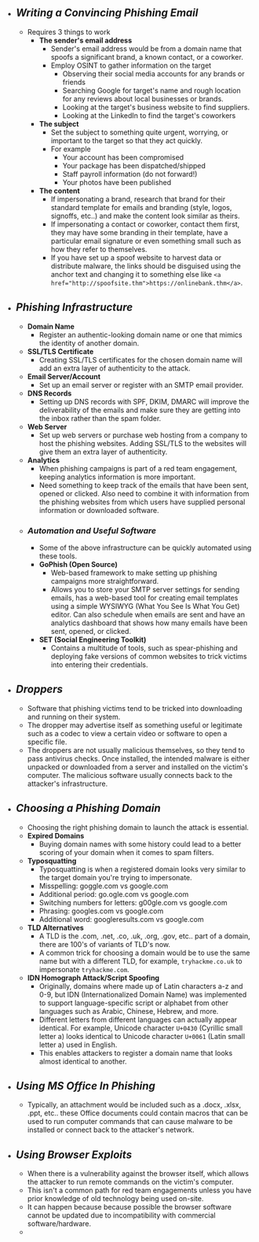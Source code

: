 - ## *Writing a Convincing Phishing Email*
	- Requires 3 things to work
		- **The sender's email address**
			- Sender's email address would be from a domain name that spoofs a significant brand, a known contact, or a coworker.
			- Employ OSINT to gather information on the target
				- Observing their social media accounts for any brands or friends
				- Searching Google for target's name and rough location for any reviews about local businesses or brands.
				- Looking at the target's business website to find suppliers.
				- Looking at the LinkedIn to find the target's coworkers
		- **The subject**
			- Set the subject to something quite urgent, worrying, or important to the target so that they act quickly.
			- For example
				- Your account has been compromised
				- Your package has been dispatched/shipped
				- Staff payroll information (do not forward!)
				- Your photos have been published
		- **The content**
			- If impersonating a brand, research that brand for their standard template for emails and branding (style, logos, signoffs, etc..) and make the content look similar as theirs.
			- If impersonating a contact or coworker, contact them first, they may have some branding in their template, have a particular email signature or even something small such as how they refer to themselves.
			- If you have set up a spoof website to harvest data or distribute malware, the links should be disguised using the anchor text and changing it to something else like `<a href="http://spoofsite.thm">https://onlinebank.thm</a>`.
- ## *Phishing Infrastructure*
	- **Domain Name**
		- Register an authentic-looking domain name or one that mimics the identity of another domain.
	- **SSL/TLS Certificate**
		- Creating SSL/TLS certificates for the chosen domain name will add an extra layer of authenticity to the attack.
	- **Email Server/Account**
		- Set up an email server or register with an SMTP email provider.
	- **DNS Records**
		- Setting up DNS records with SPF, DKIM, DMARC will improve the deliverability of the emails and make sure they are getting into the inbox rather than the spam folder.
	- **Web Server**
		- Set up web servers or purchase web hosting from a company to host the phishing websites. Adding SSL/TLS to the websites will give them an extra layer of authenticity.
	- **Analytics**
		- When phishing campaigns is part of a red team engagement, keeping analytics information is more important.
		- Need something to keep track of the emails that have been sent, opened or clicked. Also need to combine it with information from the phishing websites from which users have supplied personal information or downloaded software.
	- ### *Automation and Useful Software*
		- Some of the above infrastructure can be quickly automated using these tools.
		- **GoPhish (Open Source)**
			- Web-based framework to make setting up phishing campaigns more straightforward.
			- Allows you to store your SMTP server settings for sending emails, has a web-based tool for creating email templates using a simple WYSIWYG (What You See Is What You Get) editor. Can also schedule when emails are sent and have an analytics dashboard that shows how many emails have been sent, opened, or clicked.
		- **SET (Social Engineering Toolkit)**
			- Contains a multitude of tools, such as spear-phishing and deploying fake versions of common websites to trick victims into entering their credentials.
- ## *Droppers*
	- Software that phishing victims tend to be tricked into downloading and running on their system.
	- The dropper may advertise itself as something useful or legitimate such as a codec to view a certain video or software to open a specific file.
	- The droppers are not usually malicious themselves, so they tend to pass antivirus checks. Once installed, the intended malware is either unpacked or downloaded from a server and installed on the victim's computer. The malicious software usually connects back to the attacker's infrastructure. 
- ## *Choosing a Phishing Domain*
	- Choosing the right phishing domain to launch the attack is essential.
	- **Expired Domains**
		- Buying domain names with some history could lead to a better scoring of your domain when it comes to spam filters.
	- **Typosquatting**
		- Typosquatting is when a registered domain looks very similar to the target domain you're trying to impersonate.
		- Misspelling: goggle.com vs google.com
		- Additional period: go.ogle.com vs google.com
		- Switching numbers for letters: g00gle.com vs google.com
		- Phrasing: googles.com vs google.com
		- Additional word: googleresults.com vs google.com
	- **TLD Alternatives**
		- A TLD is the .com, .net, .co, .uk, .org, .gov, etc.. part of a domain, there are 100's of variants of TLD's now.
		- A common trick for choosing a domain would be to use the same name but with a different TLD, for example, `tryhackme.co.uk` to impersonate `tryhackme.com`.
	- **IDN Homograph Attack/Script Spoofing**
		- Originally, domains where made up of Latin characters a-z and 0-9, but IDN (Internationalized Domain Name) was implemented to support language-specific script or alphabet from other languages such as Arabic, Chinese, Hebrew, and more.
		- Different letters from different languages can actually appear identical. For example, Unicode character `U+0430` (Cyrillic small letter a) looks identical to Unicode character `U+0061` (Latin small letter a) used in English.
		- This enables attackers to register a domain name that looks almost identical to another.
- ## *Using MS Office In Phishing*
	- Typically, an attachment  would be included such as a .docx, .xlsx, .ppt, etc.. these Office documents could contain macros that can be used to run computer commands that can cause malware to be installed or connect back to the attacker's network.
- ## *Using Browser Exploits*
	- When there is a vulnerability against the browser itself, which allows the attacker to run remote commands on the victim's computer.
	- This isn't a common path for red team engagements unless you have prior knowledge of old technology being used on-site.
	- It can happen because because possible the browser software cannot be updated due to incompatibility with commercial software/hardware.
	- 
